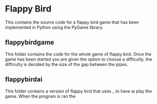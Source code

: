 # Flappy Bird
This contains the source code for a flappy bird game that has been implemented in Python using the PyGame library.

## flappybirdgame
This folder contains the code for the whole game of flappy bird. Once the game has been started you are given the option to choose a difficulty, the 
difficulty is decided by the size of the gap between the pipes. 

## flappybirdai
This folder contains a version of flappy bird that uses _ to have ai play the game. When the program is ran the 

